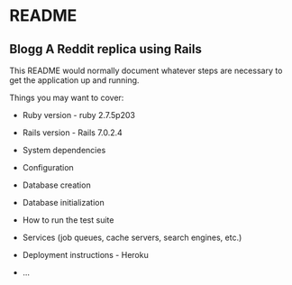 # README

## Blogg A Reddit replica using Rails

This README would normally document whatever steps are necessary to get the
application up and running.

Things you may want to cover:

* Ruby version - ruby 2.7.5p203 

* Rails version - Rails 7.0.2.4

* System dependencies

* Configuration

* Database creation

* Database initialization

* How to run the test suite

* Services (job queues, cache servers, search engines, etc.)

* Deployment instructions - Heroku

* ...
